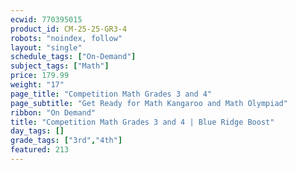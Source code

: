 ```yaml
---
ecwid: 770395015
product_id: CM-25-25-GR3-4
robots: "noindex, follow"
layout: "single"
schedule_tags: ["On-Demand"]
subject_tags: ["Math"]
price: 179.99
weight: "17"
page_title: "Competition Math Grades 3 and 4"
page_subtitle: "Get Ready for Math Kangaroo and Math Olympiad"
ribbon: "On Demand"
title: "Competition Math Grades 3 and 4 | Blue Ridge Boost"
day_tags: []
grade_tags: ["3rd","4th"]
featured: 213
---
```

